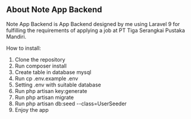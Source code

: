 ## About Note App Backend

Note App Backend is App Backend designed by me using Laravel 9 for fulfilling the requirements of applying a job at PT Tiga Serangkai Pustaka Mandiri.

How to install:
1. Clone the repository
2. Run composer install
3. Create table in database mysql
4. Run cp .env.example .env
5. Setting .env with suitable database
6. Run php artisan key:generate
7. Run php artisan migrate
8. Run php artisan db:seed --class=UserSeeder
9. Enjoy the app